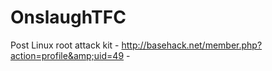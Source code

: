 OnslaughTFC
===========

Post Linux root attack kit - http://basehack.net/member.php?action=profile&amp;uid=49 - 
